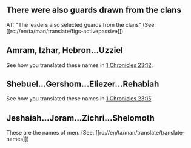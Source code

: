 ## There were also guards drawn from the clans ##

AT: "The leaders also selected guards from the clans"  (See: [[rc://en/ta/man/translate/figs-activepassive]])

## Amram, Izhar, Hebron...Uzziel ##

See how you translated these names in [1 Chronicles 23:12](../23/12.md).

## Shebuel...Gershom...Eliezer...Rehabiah ##

See how you translated these names in [1 Chronicles 23:15](../23/15.md).

## Jeshaiah...Joram...Zichri...Shelomoth ##

These are the names of men.  (See: [[rc://en/ta/man/translate/translate-names]])